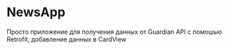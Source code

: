 # NewsApp
Просто приложение для получения данных от Guardian API с помошью Retrofit, добавление данных в CardView
